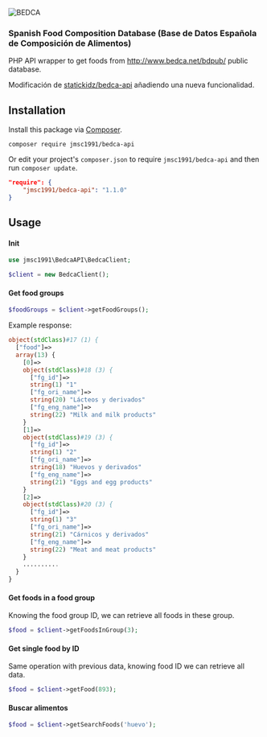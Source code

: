 ![BEDCA](http://img.imgur.com/nGR9U4c.png)

### Spanish Food Composition Database (Base de Datos Española de Composición de Alimentos)

PHP API wrapper to get foods from http://www.bedca.net/bdpub/ public database.

Modificación de [statickidz/bedca-api](https://github.com/statickidz/bedca-api) añadiendo una nueva funcionalidad.

## Installation

Install this package via [Composer](https://getcomposer.org/).

```
composer require jmsc1991/bedca-api
```

Or edit your project's `composer.json` to require `jmsc1991/bedca-api` and then run `composer update`.

```json
"require": {
    "jmsc1991/bedca-api": "1.1.0"
}
```

## Usage

#### Init
```php
use jmsc1991\BedcaAPI\BedcaClient;

$client = new BedcaClient();
```

#### Get food groups
```php
$foodGroups = $client->getFoodGroups();
```

Example response:
```php
object(stdClass)#17 (1) {
  ["food"]=>
  array(13) {
    [0]=>
    object(stdClass)#18 (3) {
      ["fg_id"]=>
      string(1) "1"
      ["fg_ori_name"]=>
      string(20) "Lácteos y derivados"
      ["fg_eng_name"]=>
      string(22) "Milk and milk products"
    }
    [1]=>
    object(stdClass)#19 (3) {
      ["fg_id"]=>
      string(1) "2"
      ["fg_ori_name"]=>
      string(18) "Huevos y derivados"
      ["fg_eng_name"]=>
      string(21) "Eggs and egg products"
    }
    [2]=>
    object(stdClass)#20 (3) {
      ["fg_id"]=>
      string(1) "3"
      ["fg_ori_name"]=>
      string(21) "Cárnicos y derivados"
      ["fg_eng_name"]=>
      string(22) "Meat and meat products"
    }
    ..........
  }
}
```

#### Get foods in a food group
Knowing the food group ID, we can retrieve all foods in these group.
```php
$food = $client->getFoodsInGroup(3);
```

#### Get single food by ID
Same operation with previous data, knowing food ID we can retrieve all data.
```php
$food = $client->getFood(893);
```

#### Buscar alimentos
```php
$food = $client->getSearchFoods('huevo');
```
